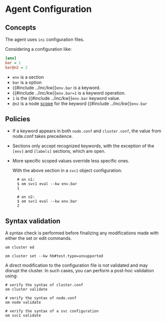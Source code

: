# Agent Configuration

## Concepts

The agent uses `ini` configuration files.

Considering a configuration like:

```ini
[env]
bar = 1
bar@n2 = 2
```

* `env` is a section
* `bar` is a option
* {{#include ../inc/kw}}`env.bar` is a keyword.
* {{#include ../inc/kw}}`env.bar=1` is a keyword operation.
* `1` is the {{#include ../inc/kw}}`env.bar` keyword value.
* `@n2` is a node [scope](./apps.design.scoping.md) for the keyword {{#include ../inc/kw}}`env.bar`

## Policies

* If a keyword appears in both `node.conf` and `cluster.conf`, the value from node.conf takes precedence.
* Sections only accept recognized keywords, with the exception of the `[env]` and `[labels]` sections, which are open.
* More specific scoped values override less specific ones.

    With the above section in a `svc1` object configuration:

        # on n1:
        $ om svc1 eval --kw env.bar
        1

        # on n2:
        $ om svc1 eval --kw env.bar
        2

## Syntax validation

A syntax check is performed before finalizing any modifications made with either the set or edit commands.

    om cluster ed

    om cluster set --kw hb#test.type=unsupported

A direct modification to the configuration file is not validated and may disrupt the cluster. In such cases, you can perform a post-hoc validation using:

    # verify the syntax of cluster.conf
    om cluster validate

    # verify the syntax of node.conf
    om node validate

    # verify the syntax of a svc configuration
    om svc1 validate



